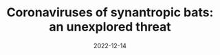 ---
title: "Coronaviruses of synantropic bats: an unexplored threat"
collection: publications
permalink: /publication/2022-12-14-paper-6
#excerpt: 'The text discusses the zoonotic origin of over 60% of human viral pathogens, with bats being reservoirs for various viruses, including coronaviruses. It highlights three major outbreaks since the 2000s: SARS in 2002, MERS in 2012, and COVID-19 in 2019. These outbreaks are believed to be linked to evolutionary processes driven by environmental and genetic factors. The text suggests that SARS-CoV-2, the virus causing COVID-19, originated from a bat of the genus Rhinolophus and is now transmitted globally through human-to-human contact. Various animal species are susceptible to SARS-CoV-2, but natural infections have only been reported in certain animals, including domestic dogs and cats, zoo animals, and farm-raised mink and ferrets. Notably, animal-to-human transmission of SARS-CoV-2 has only been reported from mink to humans on mink farms.'
date: 2022-12-14
venue: 'E3S Web of Conferences'
paperurl: 'http://iliapopov17.github.io/files/Papers/Coronaviruses of synantropic bats an unexplored threat.pdf'
link: 'https://www.scopus.com/record/display.uri?eid=2-s2.0-85146904180&origin=resultslist'
citation: 'Lipilkina, T.; <b>Popov, I.</b>; Kitsenko, K.; Popov, I.; Ermakov, A. Coronaviruses of Synantropic Bats: An Unexplored Threat. <i>E3S Web Conf.</i> 2022, 363, 04018, doi:10.1051/e3sconf/202236304018.'
---